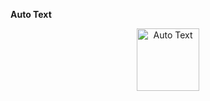 **Auto Text**

<div align=center>
<img src="https://user-images.githubusercontent.com/94288727/210130858-50ffd15b-36a4-4d77-874d-5faec68850a5.png" alt="Auto Text" style="height:100px;">
</div>
